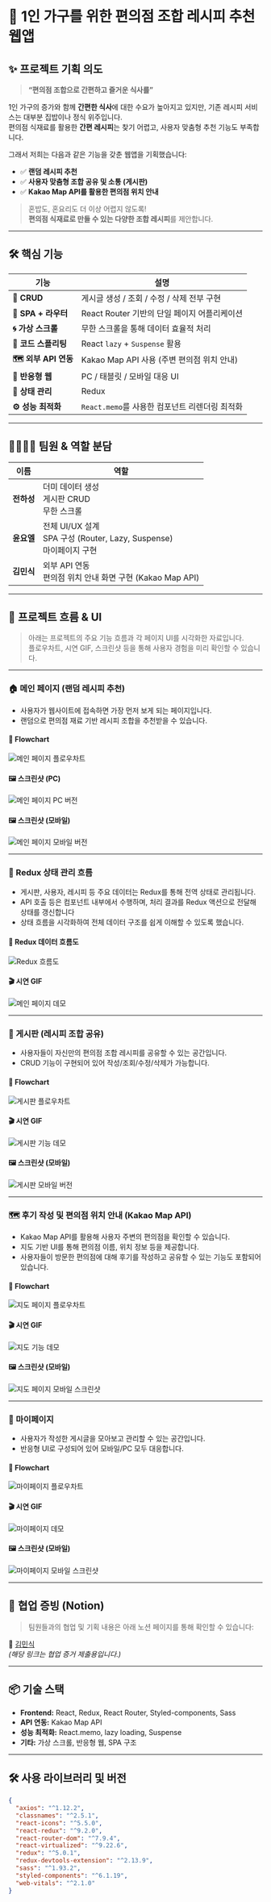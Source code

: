 # 🥪 1인 가구를 위한 편의점 조합 레시피 추천 웹앱

## ✨ 프로젝트 기획 의도

> **“편의점 조합으로 간편하고 즐거운 식사를”**

1인 가구의 증가와 함께 **간편한 식사**에 대한 수요가 높아지고 있지만, 기존 레시피 서비스는 대부분 집밥이나 정식 위주입니다.  
편의점 식재료를 활용한 **간편 레시피**는 찾기 어렵고, 사용자 맞춤형 추천 기능도 부족합니다.

그래서 저희는 다음과 같은 기능을 갖춘 웹앱을 기획했습니다:

- ✅ **랜덤 레시피 추천**
- ✅ **사용자 맞춤형 조합 공유 및 소통 (게시판)**
- ✅ **Kakao Map API를 활용한 편의점 위치 안내**

> 혼밥도, 혼요리도 더 이상 어렵지 않도록!  
> **편의점 식재료로 만들 수 있는 다양한 조합 레시피**를 제안합니다.

---

## 🛠️ 핵심 기능

| 기능                 | 설명                                           |
| -------------------- | ---------------------------------------------- |
| **📌 CRUD**          | 게시글 생성 / 조회 / 수정 / 삭제 전부 구현     |
| **🚀 SPA + 라우터**  | React Router 기반의 단일 페이지 어플리케이션   |
| **🌀 가상 스크롤**   | 무한 스크롤을 통해 데이터 효율적 처리          |
| **🧩 코드 스플리팅** | React `lazy` + `Suspense` 활용                 |
| **🗺️ 외부 API 연동** | Kakao Map API 사용 (주변 편의점 위치 안내)     |
| **📱 반응형 웹**     | PC / 태블릿 / 모바일 대응 UI                   |
| **🧠 상태 관리**     | Redux                                          |
| **⚙️ 성능 최적화**   | `React.memo`를 사용한 컴포넌트 리렌더링 최적화 |

---

## 👨‍👩‍👧‍👦 팀원 & 역할 분담

| 이름       | 역할                                                                    |
| ---------- | ----------------------------------------------------------------------- |
| **전하성** | 더미 데이터 생성<br>게시판 CRUD<br>무한 스크롤                          |
| **윤요엘** | 전체 UI/UX 설계<br>SPA 구성 (Router, Lazy, Suspense)<br>마이페이지 구현 |
| **김민식** | 외부 API 연동<br>편의점 위치 안내 화면 구현 (Kakao Map API)             |

---

## 📌 프로젝트 흐름 & UI

> 아래는 프로젝트의 주요 기능 흐름과 각 페이지 UI를 시각화한 자료입니다.  
> 플로우차트, 시연 GIF, 스크린샷 등을 통해 사용자 경험을 미리 확인할 수 있습니다.

---

### 🏠 메인 페이지 (랜덤 레시피 추천)

- 사용자가 웹사이트에 접속하면 가장 먼저 보게 되는 페이지입니다.
- 랜덤으로 편의점 재료 기반 레시피 조합을 추천받을 수 있습니다.

#### 🔁 Flowchart

![메인 페이지 플로우차트](./assets/home-flowchart.png)

#### 🖼️ 스크린샷 (PC)

![메인 페이지 PC 버전](./assets/home-pic.png)

#### 🖼️ 스크린샷 (모바일)

![메인 페이지 모바일 버전](./assets/home-mb.png)

---

### 🧠 Redux 상태 관리 흐름

- 게시판, 사용자, 레시피 등 주요 데이터는 Redux를 통해 전역 상태로 관리됩니다.
- API 호출 등은 컴포넌트 내부에서 수행하며, 처리 결과를 Redux 액션으로 전달해 상태를 갱신합니다
- 상태 흐름을 시각화하여 전체 데이터 구조를 쉽게 이해할 수 있도록 했습니다.

#### 🔁 Redux 데이터 흐름도

![Redux 흐름도](./assets/redux-flowchart.png)

#### 🎬 시연 GIF

![메인 페이지 데모](./assets/home.gif)

---

### 📝 게시판 (레시피 조합 공유)

- 사용자들이 자신만의 편의점 조합 레시피를 공유할 수 있는 공간입니다.
- CRUD 기능이 구현되어 있어 작성/조회/수정/삭제가 가능합니다.

#### 🔁 Flowchart

![게시판 플로우차트](./assets/notice-flowchart.png)

#### 🎬 시연 GIF

![게시판 기능 데모](./assets/notice.gif)

#### 🖼️ 스크린샷 (모바일)

![게시판 모바일 버전](./assets/notice-mb.png)

---

### 🗺️ 후기 작성 및 편의점 위치 안내 (Kakao Map API)

- Kakao Map API를 활용해 사용자 주변의 편의점을 확인할 수 있습니다.
- 지도 기반 UI를 통해 편의점 이름, 위치 정보 등을 제공합니다.
- 사용자들이 방문한 편의점에 대해 후기를 작성하고 공유할 수 있는 기능도 포함되어 있습니다.

#### 🔁 Flowchart

![지도 페이지 플로우차트](./assets/reviews-flowchart.png)

#### 🎬 시연 GIF

![지도 기능 데모](./assets/reviews.gif)

#### 🖼️ 스크린샷 (모바일)

![지도 페이지 모바일 스크린샷](./assets/reviews-mb.png)

---

### 🙍 마이페이지

- 사용자가 작성한 게시글을 모아보고 관리할 수 있는 공간입니다.
- 반응형 UI로 구성되어 있어 모바일/PC 모두 대응합니다.

#### 🔁 Flowchart

![마이페이지 플로우차트](./assets/mypage-flowchart.png)

#### 🎬 시연 GIF

![마이페이지 데모](./assets/mypage.gif)

#### 🖼️ 스크린샷 (모바일)

![마이페이지 모바일 스크린샷](./assets/mypage-mb.png)

---

## 📝 협업 증빙 (Notion)

> 팀원들과의 협업 및 기획 내용은 아래 노션 페이지를 통해 확인할 수 있습니다:

🔗 [김민식](https://your-notion-link-here.com)  
_(해당 링크는 협업 증거 제출용입니다.)_

---

## 📦 기술 스택

- **Frontend:** React, Redux, React Router, Styled-components, Sass
- **API 연동:** Kakao Map API
- **성능 최적화:** React.memo, lazy loading, Suspense
- **기타:** 가상 스크롤, 반응형 웹, SPA 구조

---

## 🛠️ 사용 라이브러리 및 버전

```json
{
  "axios": "^1.12.2",
  "classnames": "^2.5.1",
  "react-icons": "^5.5.0",
  "react-redux": "^9.2.0",
  "react-router-dom": "^7.9.4",
  "react-virtualized": "^9.22.6",
  "redux": "^5.0.1",
  "redux-devtools-extension": "^2.13.9",
  "sass": "^1.93.2",
  "styled-components": "^6.1.19",
  "web-vitals": "^2.1.0"
}
```
